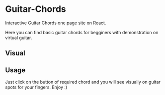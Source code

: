 # Guitar-Chords
Interactive Guitar Chords one page site on React.

Here you can find basic guitar chords for begginers with demonstration on virtual guitar.

## Visual

## Usage

Just click on the button of required chord and you will see visually on guitar spots for your fingers.
Enjoy :)
